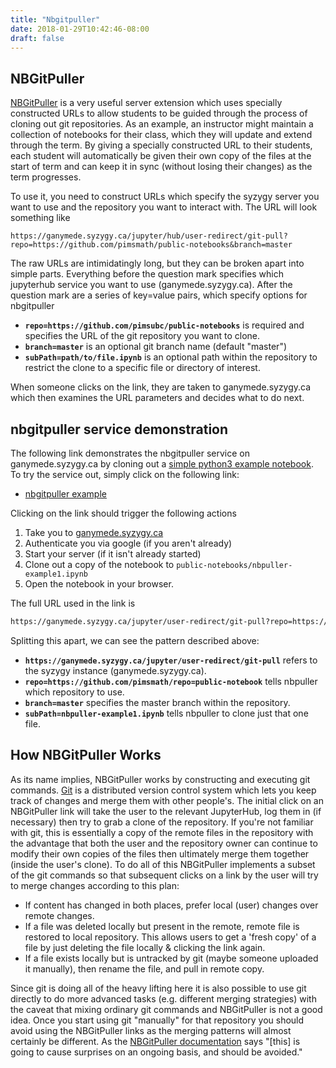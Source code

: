 ```yaml
---
title: "Nbgitpuller"
date: 2018-01-29T10:42:46-08:00
draft: false
---
```


## NBGitPuller
[NBGitPuller](https://github.com/data-8/nbgitpuller) is a very useful server
extension which uses specially constructed URLs to allow students to be guided
through the process of cloning out git repositories. As an example, an
instructor might maintain a collection of notebooks for their class, which they
will update and extend through the term. By giving a specially constructed URL
to their students, each student will automatically be given their own copy of
the files at the start of term and can keep it in sync (without losing their
changes) as the term progresses.

To use it, you need to construct URLs which specify the syzygy server you want
to use and the repository you want to interact with. The URL will look something
like 
```http
https://ganymede.syzygy.ca/jupyter/hub/user-redirect/git-pull?repo=https://github.com/pimsmath/public-notebooks&branch=master
```

The raw URLs are intimidatingly long, but they can be broken apart into simple
parts. Everything before the question mark specifies which jupyterhub service
you want to use (ganymede.syzygy.ca). After the question mark are a series of
key=value pairs, which specify options for nbgitpuller

  * **`repo=https://github.com/pimsubc/public-notebooks`** is required and
    specifies the URL of the git repository you want to clone.
  * **`branch=master`** is an optional git branch name (default "master")
  * **`subPath=path/to/file.ipynb`** is an optional path within the repository to
    restrict the clone to a specific file or directory of interest.

When someone clicks on the link, they are taken to ganymede.syzygy.ca which then
examines the URL parameters and decides what to do next.

## nbgitpuller service demonstration

The following link demonstrates the nbgitpuller service on ganymede.syzygy.ca by
cloning out a [simple python3 example
notebook](https://github.com/pimsmath/public-notebooks/blob/master/nbpuller-example1.ipynb).
To try the service out, simply click on the following link:

  * <a href="https://ganymede.syzygy.ca/jupyter/user-redirect/git-pull?repo=https://github.com/pimsmath/public-notebooks&branch=master&subPath=nbpuller-example1.ipynb" target="_blank">nbgitpuller example</a>

Clicking on the link should trigger the following actions

  1. Take you to [ganymede.syzygy.ca](https://ganymede.syzygy.ca)
  2. Authenticate you via google (if you aren't already)
  3. Start your server (if it isn't already started)
  4. Clone out a copy of the notebook to
     `public-notebooks/nbpuller-example1.ipynb`
  5. Open the notebook in your browser.

The full URL used in the link is
```html
https://ganymede.syzygy.ca/jupyter/user-redirect/git-pull?repo=https://github.com/pimsmath/public-notebooks&branch=master&subPath=nbpuller-example1.ipynb
```

Splitting this apart, we can see the pattern described above:

  * **`https://ganymede.syzygy.ca/jupyter/user-redirect/git-pull`** refers to the
    syzygy instance (ganymede.syzygy.ca).
  * **`repo=https://github.com/pimsmath/repo=public-notebook`** tells nbpuller which
    repository to use.
  * **`branch=master`** specifies the master branch within the repository.
  * **`subPath=nbpuller-example1.ipynb`** tells nbpuller to clone just that one
    file.


## How NBGitPuller Works

As its name implies, NBGitPuller works by constructing and executing git
commands. [Git](https://git-scm.com) is a distributed version control system
which lets you keep track of changes and merge them with other people's.  The
initial click on an NBGitPuller link will take the user to the relevant
JupyterHub, log them in (if necessary) then try to grab a clone of the
repository. If you're not familiar with git, this is essentially a copy of the
remote files in the repository with the advantage that both the user and the
repository owner can continue to modify their own copies of the files
then ultimately merge them together (inside the user's clone). To do all of this
NBGitPuller implements a subset of the git commands so that subsequent clicks on
a link by the user will try to merge changes according to this plan:


  * If content has changed in both places, prefer local (user) changes over remote
changes.
  * If a file was deleted locally but present in the remote, remote file is
restored to local repository. This allows users to get a 'fresh copy' of a file
by just deleting the file locally & clicking the link again.
  * If a file exists locally but is untracked by git (maybe someone uploaded it
manually), then rename the file, and pull in remote copy.

Since git is doing all of the heavy lifting here it is also possible to use git
directly to do more advanced tasks (e.g. different merging strategies) with the
caveat that mixing ordinary git commands and NBGitPuller is not a good idea.
Once you start using git "manually" for that repository you should avoid using
the NBGitPuller links as the merging patterns will almost certainly be
different. As the [NBGitPuller
documentation](https://github.com/data-8/nbgitpuller) says "[this] is going to
cause surprises on an ongoing basis, and should be avoided."

